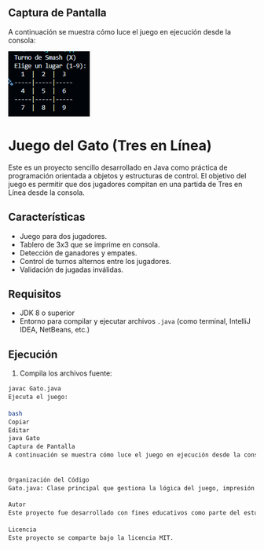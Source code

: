 ## Captura de Pantalla

A continuación se muestra cómo luce el juego en ejecución desde la consola:

![Captura del juego](captura.png)

# Juego del Gato (Tres en Línea)

Este es un proyecto sencillo desarrollado en Java como práctica de programación orientada a objetos y estructuras de control. El objetivo del juego es permitir que dos jugadores compitan en una partida de Tres en Línea desde la consola.

## Características

- Juego para dos jugadores.
- Tablero de 3x3 que se imprime en consola.
- Detección de ganadores y empates.
- Control de turnos alternos entre los jugadores.
- Validación de jugadas inválidas.

## Requisitos

- JDK 8 o superior
- Entorno para compilar y ejecutar archivos `.java` (como terminal, IntelliJ IDEA, NetBeans, etc.)

## Ejecución

1. Compila los archivos fuente:

```bash
javac Gato.java
Ejecuta el juego:

bash
Copiar
Editar
java Gato
Captura de Pantalla
A continuación se muestra cómo luce el juego en ejecución desde la consola:


Organización del Código
Gato.java: Clase principal que gestiona la lógica del juego, impresión del tablero, validaciones y control de flujo.

Autor
Este proyecto fue desarrollado con fines educativos como parte del estudio del lenguaje Java y sus fundamentos.

Licencia
Este proyecto se comparte bajo la licencia MIT.